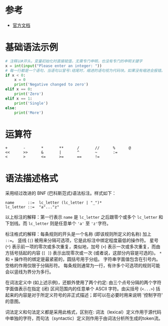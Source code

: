 # 参考
- [官方文档](https://docs.python.org/)




# 基础语法示例

```python
# 注释以#开头。变量初始化时直接赋值，无需专门申明，也没有专门的申明关键字
x = int(input("Please enter an integer: "))
# 每一行都是一个语句，当语句以冒号:结尾时，缩进的语句视为代码块。如果没有缩进会报错。
if x < 0:
    x = 0
    print('Negative changed to zero')
elif x == 0:
    print('Zero')
elif x == 1:
    print('Single')
else:
    print('More')
```

# 运算符

```
+       -       *       **      /       //      %      @
<<      >>      &       |       ^       ~       :=
<       >       <=      >=      ==      !=
```

# 语法描述格式

采用经过改进的 BNF (巴科斯范式)语法标注。样式如下：
```
name      ::=  lc_letter (lc_letter | "_")*
lc_letter ::=  "a"..."z"
```
以上标注的解释：第一行表示 `name` 是 `lc_letter` 之后跟零个或多个 `lc_letter` 和下划线。而 `lc_letter` 则是任意单个 `'a'` 至 `'z'`字符。

标注格式的解释：每条规则的开头是一个名称 (即该规则所定义的名称) 加上 `::=`。 竖线 (`|`) 被用来分隔可选项，它是此标注中绑定程度最低的操作符。 星号 (`*`) 表示前一项的零次或多次重复，类似地，加号 (`+`) 表示一次或多次重复，而由方括号括起的内容 (`[ ]`) 表示出现零次或一次 (或者说，这部分内容是可选的)。 `*` 和 `+` 操作符的绑定是最紧密的，圆括号用于分组。 字符串字面值包含在引号内。 空格的作用仅限于分隔形符。 每条规则通常为一行，有许多个可选项的规则可能会以竖线为界分为多行。

在词法定义中 (如上述示例)，还额外使用了两个约定: 由三个点号分隔的两个字符字面值表示在指定 (闭) 区间范围内的任意单个 ASCII 字符。由尖括号 (`<...>`) 括起来的内容是对于所定义符号的非正式描述；即可以在必要时用来说明 '控制字符' 的意图。

词法定义和句法定义都是采用此格式，区别在: 词法（lexical）定义作用于源代码中单独的字符，而句法（syntactic）定义则作用于由词法分析所生成的token流。